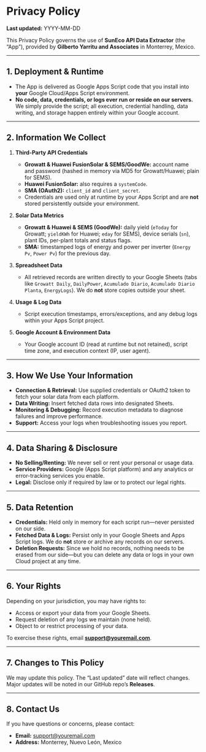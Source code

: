 <!-- PRIVACY_POLICY.md -->

# Privacy Policy

**Last updated:** YYYY-MM-DD

This Privacy Policy governs the use of **SunEco API Data Extractor** (the “App”), provided by **Gilberto Yarritu and Associates** in Monterrey, Mexico.

---

## 1. Deployment & Runtime

- The App is delivered as Google Apps Script code that you install into **your** Google Cloud/Apps Script environment.  
- **No code, data, credentials, or logs ever run or reside on our servers.** We simply provide the script; all execution, credential handling, data writing, and storage happen entirely within your Google account.

---

## 2. Information We Collect

1. **Third-Party API Credentials**  
   - **Growatt & Huawei FusionSolar & SEMS/GoodWe:** account name and password (hashed in memory via MD5 for Growatt/Huawei; plain for SEMS).  
   - **Huawei FusionSolar:** also requires a `systemCode`.  
   - **SMA (OAuth2):** `client_id` and `client_secret`.  
   - Credentials are used only at runtime by your Apps Script and are **not** stored persistently outside your environment.

2. **Solar Data Metrics**  
   - **Growatt & Huawei & SEMS (GoodWe):** daily yield (`eToday` for Growatt; `yieldKWh` for Huawei; `eday` for SEMS), device serials (`sn`), plant IDs, per-plant totals and status flags.  
   - **SMA:** timestamped logs of energy and power per inverter (`Energy Pv`, `Power Pv`) for the previous day.

3. **Spreadsheet Data**  
   - All retrieved records are written directly to your Google Sheets (tabs like `Growatt Daily`, `DailyPower`, `Acumulado Diario`, `Acumulado Diario Planta`, `EnergyLogs`). We do **not** store copies outside your sheet.

4. **Usage & Log Data**  
   - Script execution timestamps, errors/exceptions, and any debug logs within your Apps Script project.

5. **Google Account & Environment Data**  
   - Your Google account ID (read at runtime but not retained), script time zone, and execution context (IP, user agent).

---

## 3. How We Use Your Information

- **Connection & Retrieval:** Use supplied credentials or OAuth2 token to fetch your solar data from each platform.  
- **Data Writing:** Insert fetched data rows into designated Sheets.  
- **Monitoring & Debugging:** Record execution metadata to diagnose failures and improve performance.  
- **Support:** Access your logs when troubleshooting issues you report.

---

## 4. Data Sharing & Disclosure

- **No Selling/Renting:** We never sell or rent your personal or usage data.  
- **Service Providers:** Google (Apps Script platform) and any analytics or error-tracking services you enable.  
- **Legal:** Disclose only if required by law or to protect our legal rights.

---

## 5. Data Retention

- **Credentials:** Held only in memory for each script run—never persisted on our side.  
- **Fetched Data & Logs:** Persist only in your Google Sheets and Apps Script logs. We do **not** store or archive any records on our servers.  
- **Deletion Requests:** Since we hold no records, nothing needs to be erased from our side—but you can delete any data or logs in your own Cloud project at any time.

---

## 6. Your Rights

Depending on your jurisdiction, you may have rights to:  
- Access or export your data from your Google Sheets.  
- Request deletion of any logs we maintain (none held).  
- Object to or restrict processing of your data.  

To exercise these rights, email **support@youremail.com**.

---

## 7. Changes to This Policy

We may update this policy. The “Last updated” date will reflect changes. Major updates will be noted in our GitHub repo’s **Releases**.

---

## 8. Contact Us

If you have questions or concerns, please contact:  
- **Email:** support@youremail.com  
- **Address:** Monterrey, Nuevo León, Mexico  
